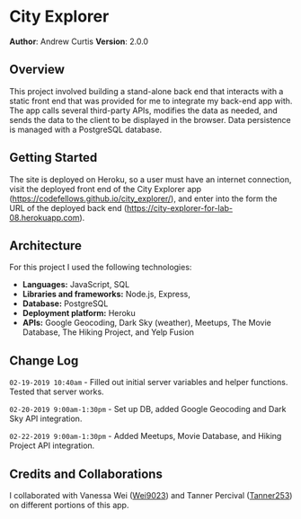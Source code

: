 # City Explorer

**Author**: Andrew Curtis
**Version**: 2.0.0

## Overview

This project involved building a stand-alone back end that interacts with a static front end that was provided for me to integrate my back-end app with. The app calls several third-party APIs, modifies the data as needed, and sends the data to the client to be displayed in the browser. Data persistence is managed with a PostgreSQL database.

## Getting Started

The site is deployed on Heroku, so a user must have an internet connection, visit the deployed front end of the City Explorer app (https://codefellows.github.io/city_explorer/), and enter into the form the URL of the deployed back end (https://city-explorer-for-lab-08.herokuapp.com).

## Architecture

For this project I used the following technologies: 

* **Languages:** JavaScript, SQL
* **Libraries and frameworks:** Node.js, Express, 
* **Database:** PostgreSQL
* **Deployment platform:** Heroku
* **APIs:** Google Geocoding, Dark Sky (weather), Meetups, The Movie Database, The Hiking Project, and Yelp Fusion

## Change Log

`02-19-2019 10:40am` - Filled out initial server variables and helper functions. Tested that server works.

`02-20-2019 9:00am-1:30pm` - Set up DB, added Google Geocoding and Dark Sky API integration.

`02-22-2019 9:00am-1:30pm` - Added Meetups, Movie Database, and Hiking Project API integration.

## Credits and Collaborations

I collaborated with Vanessa Wei ([Wei9023](https://github.com/Wei9023)) and Tanner Percival ([Tanner253](https://github.com/Tanner253)) on different portions of this app. 
